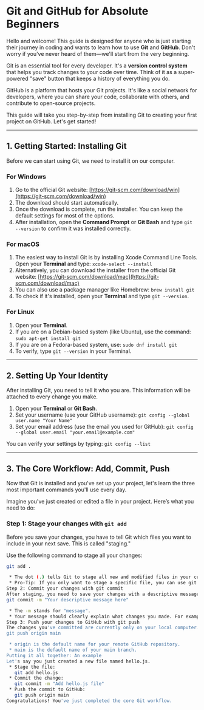 # Git and GitHub for Absolute Beginners

Hello and welcome! This guide is designed for anyone who is just starting their journey in coding and wants to learn how to use **Git** and **GitHub**. Don't worry if you've never heard of them—we'll start from the very beginning.

Git is an essential tool for every developer. It's a **version control system** that helps you track changes to your code over time. Think of it as a super-powered "save" button that keeps a history of everything you do.

GitHub is a platform that hosts your Git projects. It's like a social network for developers, where you can share your code, collaborate with others, and contribute to open-source projects.

This guide will take you step-by-step from installing Git to creating your first project on GitHub. Let's get started!

---

## 1. Getting Started: Installing Git

Before we can start using Git, we need to install it on our computer.

### For Windows

1. Go to the official Git website: [https://git-scm.com/download/win](https://git-scm.com/download/win)
2. The download should start automatically.
3. Once the download is complete, run the installer. You can keep the default settings for most of the options.
4. After installation, open the **Command Prompt** or **Git Bash** and type `git --version` to confirm it was installed correctly.

### For macOS

1. The easiest way to install Git is by installing Xcode Command Line Tools. Open your **Terminal** and type: `xcode-select --install`
2. Alternatively, you can download the installer from the official Git website: [https://git-scm.com/download/mac](https://git-scm.com/download/mac)
3. You can also use a package manager like Homebrew: `brew install git`
4. To check if it's installed, open your **Terminal** and type `git --version`.

### For Linux

1. Open your **Terminal**.
2. If you are on a Debian-based system (like Ubuntu), use the command: `sudo apt-get install git`
3. If you are on a Fedora-based system, use: `sudo dnf install git`
4. To verify, type `git --version` in your Terminal.

---

## 2. Setting Up Your Identity

After installing Git, you need to tell it who you are. This information will be attached to every change you make.

1. Open your **Terminal** or **Git Bash**.
2. Set your username (use your GitHub username): `git config --global user.name "Your Name"`
3. Set your email address (use the email you used for GitHub): `git config --global user.email "your.email@example.com"`

You can verify your settings by typing: `git config --list`

---

## 3. The Core Workflow: Add, Commit, Push

Now that Git is installed and you've set up your project, let's learn the three most important commands you'll use every day.

Imagine you've just created or edited a file in your project. Here’s what you need to do:

### Step 1: Stage your changes with `git add`

Before you save your changes, you have to tell Git which files you want to include in your next save. This is called "staging."

Use the following command to stage all your changes:

```sh
git add .

 * The dot (.) tells Git to stage all new and modified files in your current folder.
 * Pro-Tip: If you only want to stage a specific file, you can use git add <filename.txt>.
Step 2: Commit your changes with git commit
After staging, you need to save your changes with a descriptive message. A commit is like taking a snapshot of your project at a specific point in time.
git commit -m "Your descriptive message here"

 * The -m stands for "message".
 * Your message should clearly explain what changes you made. For example: "Add user authentication feature" or "Fix bug in login page."
Step 3: Push your changes to GitHub with git push
The changes you've committed are currently only on your local computer. To upload them to your GitHub repository, you need to "push" them.
git push origin main

 * origin is the default name for your remote GitHub repository.
 * main is the default name of your main branch.
Putting it all together: An example
Let's say you just created a new file named hello.js.
 * Stage the file:
   git add hello.js
 * Commit the change:
   git commit -m "Add hello.js file"
 * Push the commit to GitHub:
   git push origin main
Congratulations! You've just completed the core Git workflow.
